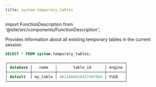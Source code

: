 ```yaml
---
title: system.temporary_tables
---
```

import FunctionDescription from '@site/src/components/FunctionDescription';

<FunctionDescription description="Introduced or updated: v1.2.666"/>

Provides information about all existing temporary tables in the current session.

```sql title='Examples:'
SELECT * FROM system.temporary_tables;

┌────────────────────────────────────────────────────┐
│ database │   name   │       table_id      │ engine │
├──────────┼──────────┼─────────────────────┼────────┤
│ default  │ my_table │ 4611686018427407904 │ FUSE   │
└────────────────────────────────────────────────────┘
```